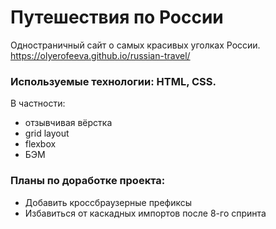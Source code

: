 # Путешествия по России

Одностраничный сайт о самых красивых уголках России.
https://olyerofeeva.github.io/russian-travel/

### Используемые технологии: HTML, CSS.
В частности:
* отзывчивая вёрстка
* grid layout
* flexbox
* БЭМ

### Планы по доработке проекта:
* Добавить кроссбраузерные префиксы
* Избавиться от каскадных импортов после 8-го спринта
